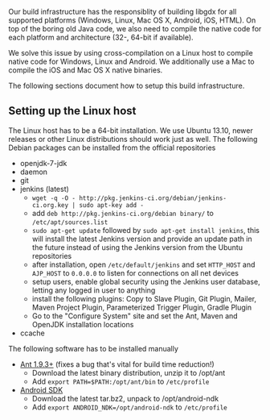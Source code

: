 Our build infrastructure has the responsiblity of building libgdx for all supported platforms (Windows, Linux, Mac OS X, Android, iOS, HTML). On top of the boring old Java code, we also need to compile the native code for each platform and architecture (32-, 64-bit if available).

We solve this issue by using cross-compilation on a Linux host to compile native code for Windows, Linux and Android. We additionally use a Mac to compile the iOS and Mac OS X native binaries.

The following sections document how to setup this build infrastructure.

## Setting up the Linux host
The Linux host has to be a 64-bit installation. We use Ubuntu 13.10, newer releases or other Linux distributions should work just as well. The following Debian packages can be installed from the official repositories

* openjdk-7-jdk
* daemon
* git
* jenkins (latest)
  * `wget -q -O - http://pkg.jenkins-ci.org/debian/jenkins-ci.org.key | sudo apt-key add -`
  * add `deb http://pkg.jenkins-ci.org/debian binary/` to `/etc/apt/sources.list`
  * `sudo apt-get update` followed by `sudo apt-get install jenkins`, this will install the latest Jenkins version and provide an update path in the future instead of using the Jenkins version from the Ubuntu repositories
  * after installation, open `/etc/default/jenkins` and set `HTTP_HOST` and `AJP_HOST` to `0.0.0.0` to listen for connections on all net devices
  * setup users, enable global security using the Jenkins user database, letting any logged in user to anything
  * install the following plugins: Copy to Slave Plugin, Git Plugin, Mailer, Maven Project Plugin, Parameterized Trigger Plugin, Gradle Plugin
  * Go to the "Configure System" site and set the Ant, Maven and OpenJDK installation locations
* ccache

The following software has to be installed manually

* [Ant 1.9.3+](http://ant.apache.org/) (fixes a bug that's vital for build time reduction!)
  * Download the latest binary distribution, unzip it to /opt/ant
  * Add `export PATH=$PATH:/opt/ant/bin` to `/etc/profile`
* [Android SDK](https://developer.android.com/tools/sdk/ndk/index.html)
  * Download the latest tar.bz2, unpack to /opt/android-ndk
  * Add `export ANDROID_NDK=/opt/android-ndk` to `/etc/profile`
